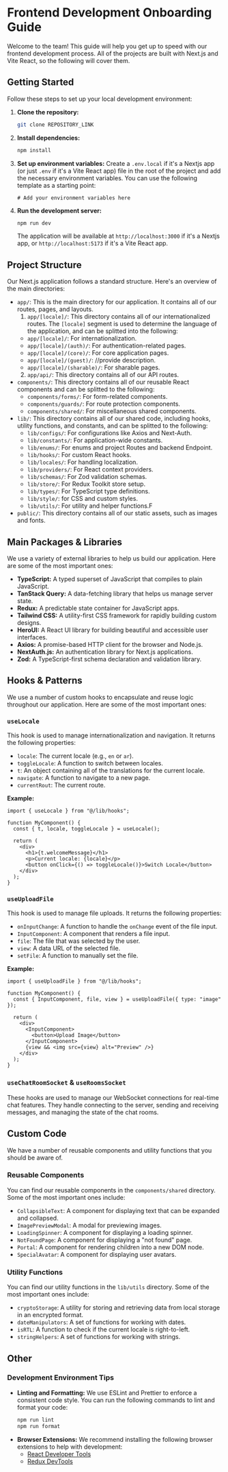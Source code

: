 # Frontend Development Onboarding Guide

Welcome to the team! This guide will help you get up to speed with our frontend development process. All of the projects are built with Next.js and Vite React, so the following will cover them.

## Getting Started

Follow these steps to set up your local development environment:

1.  **Clone the repository:**
    ```bash
    git clone REPOSITORY_LINK
    ```
2.  **Install dependencies:**
    ```bash
    npm install
    ```
3.  **Set up environment variables:**
    Create a `.env.local` if it's a Nextjs app (or just `.env` if it's a Vite React app) file in the root of the project and add the necessary environment variables. You can use the following template as a starting point:
    ```
    # Add your environment variables here
    ```
4.  **Run the development server:**
    ```bash
    npm run dev
    ```
    The application will be available at `http://localhost:3000` if it's a Nextjs app, or `http://localhost:5173` if it's a Vite React app.

## Project Structure

Our Next.js application follows a standard structure. Here's an overview of the main directories:

- `app/`: This is the main directory for our application. It contains all of our routes, pages, and layouts.
  1. `app/[locale]/`: This directory contains all of our internationalized routes. The `[locale]` segment is used to determine the language of the application, and can be splitted into the following:
  - `app/[locale]/`: For internationalization.
  - `app/[locale]/(auth)/`: For authentication-related pages.
  - `app/[locale]/(core)/`: For core application pages.
  - `app/[locale]/(guest)/`: //provide description.
  - `app/[locale]/(sharable)/`: For sharable pages.
  2. `app/api/`: This directory contains all of our API routes.
- `components/`: This directory contains all of our reusable React components and can be splitted to the following:
  - `components/forms/`: For form-related components.
  - `components/guards/`: For route protection components.
  - `components/shared/`: For miscellaneous shared components.
- `lib/`: This directory contains all of our shared code, including hooks, utility functions, and constants, and can be splitted to the following:
    -   `lib/configs/`: For configurations like Axios and Next-Auth.
    -   `lib/constants/`: For application-wide constants.
    -   `lib/enums/`: For enums and project Routes and backend Endpoint.
    -   `lib/hooks/`: For custom React hooks.
    -   `lib/locales/`: For handling localization.
    -   `lib/providers/`: For React context providers.
    -   `lib/schemas/`: For Zod validation schemas.
    -   `lib/store/`: For Redux Toolkit store setup.
    -   `lib/types/`: For TypeScript type definitions.
    -   `lib/style/`: for CSS and custom styles.
    -   `lib/utils/`: For utility and helper functions.F
- `public/`: This directory contains all of our static assets, such as images and fonts.

## Main Packages & Libraries

We use a variety of external libraries to help us build our application. Here are some of the most important ones:

- **TypeScript:** A typed superset of JavaScript that compiles to plain JavaScript.
- **TanStack Query:** A data-fetching library that helps us manage server state.
- **Redux:** A predictable state container for JavaScript apps.
- **Tailwind CSS:** A utility-first CSS framework for rapidly building custom designs.
- **HeroUI:** A React UI library for building beautiful and accessible user interfaces.
- **Axios:** A promise-based HTTP client for the browser and Node.js.
- **NextAuth.js:** An authentication library for Next.js applications.
- **Zod:** A TypeScript-first schema declaration and validation library.

## Hooks & Patterns

We use a number of custom hooks to encapsulate and reuse logic throughout our application. Here are some of the most important ones:

### `useLocale`

This hook is used to manage internationalization and navigation. It returns the following properties:

- `locale`: The current locale (e.g., `en` or `ar`).
- `toggleLocale`: A function to switch between locales.
- `t`: An object containing all of the translations for the current locale.
- `navigate`: A function to navigate to a new page.
- `currentRout`: The current route.

**Example:**

```tsx
import { useLocale } from "@/lib/hooks";

function MyComponent() {
  const { t, locale, toggleLocale } = useLocale();

  return (
    <div>
      <h1>{t.welcomeMessage}</h1>
      <p>Current locale: {locale}</p>
      <button onClick={() => toggleLocale()}>Switch Locale</button>
    </div>
  );
}
```

### `useUploadFile`

This hook is used to manage file uploads. It returns the following properties:

- `onInputChange`: A function to handle the `onChange` event of the file input.
- `InputComponent`: A component that renders a file input.
- `file`: The file that was selected by the user.
- `view`: A data URL of the selected file.
- `setFile`: A function to manually set the file.

**Example:**

```tsx
import { useUploadFile } from "@/lib/hooks";

function MyComponent() {
  const { InputComponent, file, view } = useUploadFile({ type: "image" });

  return (
    <div>
      <InputComponent>
        <button>Upload Image</button>
      </InputComponent>
      {view && <img src={view} alt="Preview" />}
    </div>
  );
}
```

### `useChatRoomSocket` & `useRoomsSocket`

These hooks are used to manage our WebSocket connections for real-time chat features. They handle connecting to the server, sending and receiving messages, and managing the state of the chat rooms.

## Custom Code

We have a number of reusable components and utility functions that you should be aware of.

### Reusable Components

You can find our reusable components in the `components/shared` directory. Some of the most important ones include:

- `CollapsibleText`: A component for displaying text that can be expanded and collapsed.
- `ImagePreviewModal`: A modal for previewing images.
- `LoadingSpinner`: A component for displaying a loading spinner.
- `NotFoundPage`: A component for displaying a "not found" page.
- `Portal`: A component for rendering children into a new DOM node.
- `SpecialAvatar`: A component for displaying user avatars.

### Utility Functions

You can find our utility functions in the `lib/utils` directory. Some of the most important ones include:

- `cryptoStorage`: A utility for storing and retrieving data from local storage in an encrypted format.
- `dateManipulators`: A set of functions for working with dates.
- `isRTL`: A function to check if the current locale is right-to-left.
- `stringHelpers`: A set of functions for working with strings.

## Other

### Development Environment Tips

- **Linting and Formatting:** We use ESLint and Prettier to enforce a consistent code style. You can run the following commands to lint and format your code:
  ```bash
  npm run lint
  npm run format
  ```
- **Browser Extensions:** We recommend installing the following browser extensions to help with development:
  - [React Developer Tools](https://chrome.google.com/webstore/detail/react-developer-tools/fmkadmapgofadopljbjfkapdkoienihi)
  - [Redux DevTools](https://chrome.google.com/webstore/detail/redux-devtools/lmhkpmbekcpmknklioeibfkpmmfibljd)
